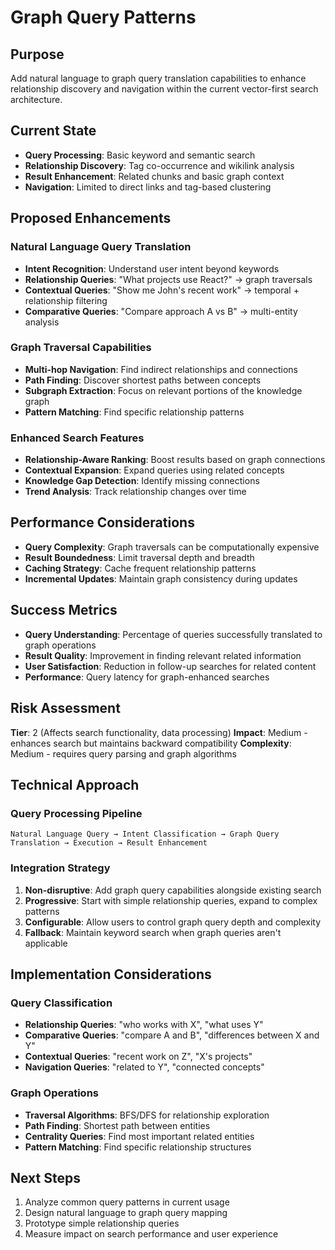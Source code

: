 # Graph Query Patterns

## Purpose
Add natural language to graph query translation capabilities to enhance relationship discovery and navigation within the current vector-first search architecture.

## Current State
- **Query Processing**: Basic keyword and semantic search
- **Relationship Discovery**: Tag co-occurrence and wikilink analysis
- **Result Enhancement**: Related chunks and basic graph context
- **Navigation**: Limited to direct links and tag-based clustering

## Proposed Enhancements

### Natural Language Query Translation
- **Intent Recognition**: Understand user intent beyond keywords
- **Relationship Queries**: "What projects use React?" → graph traversals
- **Contextual Queries**: "Show me John's recent work" → temporal + relationship filtering
- **Comparative Queries**: "Compare approach A vs B" → multi-entity analysis

### Graph Traversal Capabilities
- **Multi-hop Navigation**: Find indirect relationships and connections
- **Path Finding**: Discover shortest paths between concepts
- **Subgraph Extraction**: Focus on relevant portions of the knowledge graph
- **Pattern Matching**: Find specific relationship patterns

### Enhanced Search Features
- **Relationship-Aware Ranking**: Boost results based on graph connections
- **Contextual Expansion**: Expand queries using related concepts
- **Knowledge Gap Detection**: Identify missing connections
- **Trend Analysis**: Track relationship changes over time

## Performance Considerations
- **Query Complexity**: Graph traversals can be computationally expensive
- **Result Boundedness**: Limit traversal depth and breadth
- **Caching Strategy**: Cache frequent relationship patterns
- **Incremental Updates**: Maintain graph consistency during updates

## Success Metrics
- **Query Understanding**: Percentage of queries successfully translated to graph operations
- **Result Quality**: Improvement in finding relevant related information
- **User Satisfaction**: Reduction in follow-up searches for related content
- **Performance**: Query latency for graph-enhanced searches

## Risk Assessment
**Tier**: 2 (Affects search functionality, data processing)
**Impact**: Medium - enhances search but maintains backward compatibility
**Complexity**: Medium - requires query parsing and graph algorithms

## Technical Approach

### Query Processing Pipeline
```
Natural Language Query → Intent Classification → Graph Query Translation → Execution → Result Enhancement
```

### Integration Strategy
1. **Non-disruptive**: Add graph query capabilities alongside existing search
2. **Progressive**: Start with simple relationship queries, expand to complex patterns
3. **Configurable**: Allow users to control graph query depth and complexity
4. **Fallback**: Maintain keyword search when graph queries aren't applicable

## Implementation Considerations

### Query Classification
- **Relationship Queries**: "who works with X", "what uses Y"
- **Comparative Queries**: "compare A and B", "differences between X and Y"
- **Contextual Queries**: "recent work on Z", "X's projects"
- **Navigation Queries**: "related to Y", "connected concepts"

### Graph Operations
- **Traversal Algorithms**: BFS/DFS for relationship exploration
- **Path Finding**: Shortest path between entities
- **Centrality Queries**: Find most important related entities
- **Pattern Matching**: Find specific relationship structures

## Next Steps
1. Analyze common query patterns in current usage
2. Design natural language to graph query mapping
3. Prototype simple relationship queries
4. Measure impact on search performance and user experience
